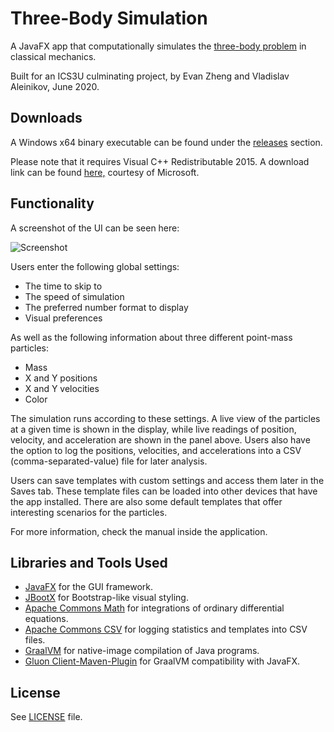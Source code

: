 # Three-Body Simulation
A JavaFX app that computationally simulates the [three-body problem](https://en.wikipedia.org/wiki/Three-body_problem) in classical mechanics.

Built for an ICS3U culminating project, by Evan Zheng and Vladislav Aleinikov, June 2020.

## Downloads
A Windows x64 binary executable can be found under the [releases](https://github.com/richmondvan/threebodysimulation/releases) section. 

Please note that it requires Visual C++ Redistributable 2015. A download link can be found [here,](https://aka.ms/vs/16/release/vc_redist.x64.exe) courtesy of Microsoft.

## Functionality
A screenshot of the UI can be seen here:

![Screenshot](samples/sample1.gif)

Users enter the following global settings:
- The time to skip to
- The speed of simulation
- The preferred number format to display
- Visual preferences

As well as the following information about three different point-mass particles:
- Mass
- X and Y positions
- X and Y velocities
- Color

The simulation runs according to these settings. 
A live view of the particles at a given time is shown in the display, while live readings of position, velocity, and acceleration are shown in the panel above.
Users also have the option to log the positions, velocities, and accelerations into a CSV (comma-separated-value) file for later analysis.

Users can save templates with custom settings and access them later in the Saves tab. These template files can be loaded into other devices that have the app installed.
There are also some default templates that offer interesting scenarios for the particles.

For more information, check the manual inside the application.

## Libraries and Tools Used
- [JavaFX](https://openjfx.io/) for the GUI framework.
- [JBootX](https://github.com/dicolar/jbootx) for Bootstrap-like visual styling.
- [Apache Commons Math](http://commons.apache.org/proper/commons-math/) for integrations of ordinary differential equations.
- [Apache Commons CSV](https://commons.apache.org/proper/commons-csv/) for logging statistics and templates into CSV files.
- [GraalVM](https://www.graalvm.org/) for native-image compilation of Java programs.
- [Gluon Client-Maven-Plugin](https://github.com/gluonhq/client-maven-plugin) for GraalVM compatibility with JavaFX.

## License
See [LICENSE](https://github.com/richmondvan/threebodysimulation/blob/master/LICENSE) file.
